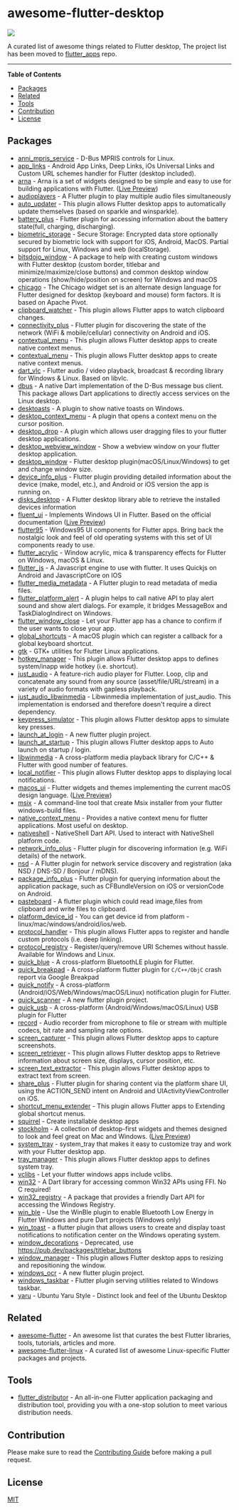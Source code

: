 # awesome-flutter-desktop

[![][discord-image]][discord-url]

[discord-image]: https://img.shields.io/discord/884679008049037342.svg
[discord-url]: https://discord.gg/zPa6EZ2jqb

A curated list of awesome things related to Flutter desktop, The project list has been moved to [flutter_apps](https://github.com/leanflutter/flutter_apps) repo.

---

**Table of Contents**

<!-- START doctoc generated TOC please keep comment here to allow auto update -->
<!-- DON'T EDIT THIS SECTION, INSTEAD RE-RUN doctoc TO UPDATE -->

- [Packages](#packages)
- [Related](#related)
- [Tools](#tools)
- [Contribution](#contribution)
- [License](#license)

<!-- END doctoc generated TOC please keep comment here to allow auto update -->

<!-- AWESOME_LIST_MAKER -->

## Packages
- [anni_mpris_service](https://github.com/ProjectAnni/mpris_service) - D-Bus MPRIS controls for Linux. 
- [app_links](https://github.com/llfbandit/app_links) - Android App Links, Deep Links, iOs Universal Links and Custom URL schemes handler for Flutter (desktop included). 
- [arna](https://github.com/MahanRahmati/Arna) - Arna is a set of widgets designed to be simple and easy to use for building applications with Flutter. ([Live Preview](https://mahanrahmati.github.io/arna_demo/))
- [audioplayers](https://github.com/bluefireteam/audioplayers) - A Flutter plugin to play multiple audio files simultaneously 
- [auto_updater](https://github.com/leanflutter/auto_updater) - This plugin allows Flutter desktop apps to automatically update themselves (based on sparkle and winsparkle). 
- [battery_plus](https://github.com/fluttercommunity/plus_plugins) - Flutter plugin for accessing information about the battery state(full, charging, discharging). 
- [biometric_storage](https://github.com/authpass/biometric_storage) - Secure Storage: Encrypted data store optionally secured by biometric lock with support
for iOS, Android, MacOS. Partial support for Linux, Windows and web (localStorage). 
- [bitsdojo_window](https://github.com/bitsdojo/bitsdojo_window) - A package to help with creating custom windows with Flutter desktop (custom border, titlebar and minimize/maximize/close buttons) and common desktop window operations (show/hide/position on screen) for Windows and macOS 
- [chicago](https://github.com/tvolkert/chicago) - The Chicago widget set is an alternate design language for Flutter designed for desktop (keyboard and mouse) form factors. It is based on Apache Pivot. 
- [clipboard_watcher](https://github.com/leanflutter/clipboard_watcher) - This plugin allows Flutter apps to watch clipboard changes. 
- [connectivity_plus](https://github.com/fluttercommunity/plus_plugins) - Flutter plugin for discovering the state of the network (WiFi & mobile/cellular) connectivity on Android and iOS. 
- [contextual_menu](https://github.com/leanflutter/contextual_menu) - This plugin allows Flutter desktop apps to create native context menus. 
- [contextual_menu](https://github.com/leanflutter/contextual_menu) - This plugin allows Flutter desktop apps to create native context menus. 
- [dart_vlc](https://github.com/alexmercerind/dart_vlc) - Flutter audio / video playback, broadcast & recording library for Windows & Linux. Based on libvlc. 
- [dbus](https://github.com/canonical/dbus.dart) - A native Dart implementation of the D-Bus message bus client. This package allows Dart applications to directly access services on the Linux desktop. 
- [desktoasts](https://github.com/alexmercerind/desktoasts) - A plugin to show native toasts on Windows. 
- [desktop_context_menu](https://github.com/rows/desktop_context_menu) - A plugin that opens a context menu on the cursor position. 
- [desktop_drop](https://github.com/MixinNetwork/flutter-plugins) - A plugin which allows user dragging files to your flutter desktop applications. 
- [desktop_webview_window](https://github.com/MixinNetwork/flutter-plugins) - Show a webview window on your flutter desktop application. 
- [desktop_window](https://github.com/mix1009/desktop_window) - Flutter desktop plugin(macOS/Linux/Windows) to get and change window size. 
- [device_info_plus](https://github.com/fluttercommunity/plus_plugins) - Flutter plugin providing detailed information about the device (make, model, etc.), and Android or iOS version the app is running on. 
- [disks_desktop](https://github.com/AngeloAvv/disks) - A Flutter desktop library able to retrieve the installed devices information 
- [fluent_ui](https://github.com/bdlukaa/fluent_ui) - Implements Windows UI in Flutter. Based on the official documentation ([Live Preview](https://bdlukaa.github.io/fluent_ui/))
- [flutter95](https://github.com/miquelbeltran/flutter95) - Windows95 UI components for Flutter apps. Bring back the nostalgic look and feel of old operating systems with this set of UI components ready to use. 
- [flutter_acrylic](https://github.com/alexmercerind/flutter_acrylic) - Window acrylic, mica & transparency effects for Flutter on Windows, macOS & Linux. 
- [flutter_js](https://github.com/abner/flutter_js) - A Javascript engine to use with flutter. It uses Quickjs on Android and JavascriptCore on IOS 
- [flutter_media_metadata](https://github.com/harmonoid/flutter_media_metadata) - A Flutter plugin to read metadata of media files. 
- [flutter_platform_alert](https://github.com/zonble/flutter_platform_alert) - A plugin helps to call native API to play alert sound and show alert dialogs. For example, it bridges MessageBox and TaskDialogIndirect on Windows. 
- [flutter_window_close](https://github.com/zonble/flutter_window_close) - Let your Flutter app has a chance to confirm if the user wants to close your app. 
- [global_shortcuts](https://github.com/defuncart/global_shortcuts) - A macOS plugin which can register a callback for a global keyboard shortcut. 
- [gtk](https://github.com/prateekmedia/gtk-flutter) - GTK+ utilities for Flutter Linux applications. 
- [hotkey_manager](https://github.com/leanflutter/hotkey_manager) - This plugin allows Flutter desktop apps to defines system/inapp wide hotkey (i.e. shortcut). 
- [just_audio](https://github.com/ryanheise/just_audio) - A feature-rich audio player for Flutter. Loop, clip and concatenate any sound from any source (asset/file/URL/stream) in a variety of audio formats with gapless playback. 
- [just_audio_libwinmedia](https://github.com/bdlukaa/just_audio_libwinmedia) - Libwinmedia implementation of just_audio. This implementation is endorsed and therefore doesn't require a direct dependency. 
- [keypress_simulator](https://github.com/leanflutter/keypress_simulator) - This plugin allows Flutter desktop apps to simulate key presses. 
- [launch_at_login](https://github.com/maxisme/launch_at_login) - A new flutter plugin project. 
- [launch_at_startup](https://github.com/leanflutter/launch_at_startup) - This plugin allows Flutter desktop apps to Auto launch on startup / login. 
- [libwinmedia](https://github.com/harmonoid/libwinmedia) - A cross-platform media playback library for C/C++ & Flutter with good number of features. 
- [local_notifier](https://github.com/leanflutter/local_notifier) - This plugin allows Flutter desktop apps to displaying local notifications. 
- [macos_ui](https://github.com/GroovinChip/macos_ui) - Flutter widgets and themes implementing the current macOS design language. ([Live Preview](https://groovinchip.github.io/macos_ui/))
- [msix](https://github.com/YehudaKremer/msix) - A command-line tool that create Msix installer from your flutter windows-build files. 
- [native_context_menu](https://github.com/lesnitsky/native_context_menu) - Provides a native context menu for flutter applications. Most useful on desktop. 
- [nativeshell](https://github.com/nativeshell/nativeshell) - NativeShell Dart API. Used to interact with NativeShell platform code. 
- [network_info_plus](https://github.com/fluttercommunity/plus_plugins) - Flutter plugin for discovering information (e.g. WiFi details) of the network. 
- [nsd](https://github.com/sebastianhaberey/nsd) - A Flutter plugin for network service discovery and registration (aka NSD / DNS-SD / Bonjour / mDNS). 
- [package_info_plus](https://github.com/fluttercommunity/plus_plugins) - Flutter plugin for querying information about the application package, such as CFBundleVersion on iOS or versionCode on Android. 
- [pasteboard](https://github.com/MixinNetwork/flutter-plugins) - A flutter plugin which could read image,files from clipboard and write files to clipboard. 
- [platform_device_id](https://github.com/BestBurning/platform_device_id) - You can get device id from platform - linux/mac/windows/android/ios/web. 
- [protocol_handler](https://github.com/leanflutter/protocol_handler) - This plugin allows Flutter apps to register and handle custom protocols (i.e. deep linking). 
- [protocol_registry](https://github.com/zyrouge/dart_protocol_registry) - Register/query/remove URI Schemes without hassle. Available for Windows and Linux. 
- [quick_blue](https://github.com/woodemi/quick_blue) - A cross-platform BluetoothLE plugin for Flutter. 
- [quick_breakpad](https://github.com/woodemi/quick_breakpad) - A cross-platform flutter plugin for `C/C++/ObjC` crash report via Google Breakpad 
- [quick_notify](https://github.com/woodemi/quick_notify) - A cross-platform (Android/iOS/Web/Windows/macOS/Linux) notification plugin for Flutter. 
- [quick_scanner](https://github.com/woodemi/quick_scanner) - A new flutter plugin project. 
- [quick_usb](https://github.com/woodemi/quick_usb) - A cross-platform (Android/Windows/macOS/Linux) USB plugin for Flutter 
- [record](https://github.com/llfbandit/record) - Audio recorder from microphone to file or stream with multiple codecs, bit rate and sampling rate options. 
- [screen_capturer](https://github.com/leanflutter/screen_capturer) - This plugin allows Flutter desktop apps to capture screenshots. 
- [screen_retriever](https://github.com/leanflutter/screen_retriever) - This plugin allows Flutter desktop apps to Retrieve information about screen size, displays, cursor position, etc. 
- [screen_text_extractor](https://github.com/leanflutter/screen_text_extractor) - This plugin allows Flutter desktop apps to extract text from screen. 
- [share_plus](https://github.com/fluttercommunity/plus_plugins) - Flutter plugin for sharing content via the platform share UI, using the ACTION_SEND intent on Android and UIActivityViewController on iOS. 
- [shortcut_menu_extender](https://github.com/leanflutter/shortcut_menu_extender) - This plugin allows Flutter apps to Extending global shortcut menus. 
- [squirrel](https://github.com/anaisbetts/squirrel-flutter) - Create installable desktop apps 
- [stockholm](https://github.com/serverpod/stockholm) - A collection of desktop-first widgets and themes designed to look and feel great on Mac and Windows. ([Live Preview](https://serverpod.dev/stockholm/))
- [system_tray](https://github.com/antler119/system_tray) - system_tray that makes it easy to customize tray and work with your Flutter desktop app. 
- [tray_manager](https://github.com/leanflutter/tray_manager) - This plugin allows Flutter desktop apps to defines system tray. 
- [vclibs](https://github.com/leanflutter/vclibs) - Let your flutter windows apps include vclibs. 
- [win32](https://github.com/timsneath/win32) - A Dart library for accessing common Win32 APIs using FFI. No C required! 
- [win32_registry](https://github.com/dart-windows/win32_registry) - A package that provides a friendly Dart API for accessing the Windows Registry. 
- [win_ble](https://github.com/rohitsangwan01/win_ble) - Use the WinBle plugin to enable Bluetooth Low Energy in Flutter Windows and pure Dart projects (Windows only) 
- [win_toast](https://github.com/MixinNetwork/flutter-plugins) - a flutter plugin that allows users to create and display toast notifications to notification center on the Windows operating system. 
- [window_decorations](https://github.com/prateekmedia/window_decorations) - Deprecated, use https://pub.dev/packages/titlebar_buttons 
- [window_manager](https://github.com/leanflutter/window_manager) - This plugin allows Flutter desktop apps to resizing and repositioning the window. 
- [windows_ocr](https://github.com/hamdikahloun/windows_ocr) - A new flutter plugin project. 
- [windows_taskbar](https://github.com/alexmercerind/windows_taskbar) - Flutter plugin serving utilities related to Windows taskbar. 
- [yaru](https://github.com/ubuntu/yaru.dart) - Ubuntu Yaru Style - Distinct look and feel of the Ubuntu Desktop 

## Related
- [awesome-flutter](https://github.com/Solido/awesome-flutter) - An awesome list that curates the best Flutter libraries, tools, tutorials, articles and more. 
- [awesome-flutter-linux](https://github.com/jpnurmi/awesome-flutter-linux) - A curated list of awesome Linux-specific Flutter packages and projects. 

## Tools
- [flutter_distributor](https://github.com/leanflutter/flutter_distributor) - An all-in-one Flutter application packaging and distribution tool, providing you with a one-stop solution to meet various distribution needs. 


<!-- AWESOME_LIST_MAKER -->

## Contribution

Please make sure to read the [Contributing Guide](./CONTRIBUTING.md) before making a pull request.

## License

[MIT](./LICENSE)
